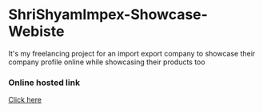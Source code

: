 # ShriShyamImpex-Showcase-Webiste
It's my freelancing project for an import export company to showcase their company profile online while showcasing their products too 


### Online hosted link
<a href="https://ssi.udit-gupta.com">Click here</a>

